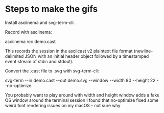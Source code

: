 # Steps to make the gifs

Install asciinema and svg-term-cli.

Record with asciinema:

asciinema rec demo.cast

This records the session in the asciicast v2 plaintext file format (newline-delimited JSON with an initial header object followed by a timestamped event stream of stdin and stdout).

Convert the .cast file to .svg with svg-term-cli:

svg-term --in demo.cast --out demo.svg --window --width 80 --height 22 --no-optimize

You probably want to play around with width and height
window adds a fake OS window around the terminal session
I found that no-optimize fixed some weird font rendering issues on my macOS – not sure why
